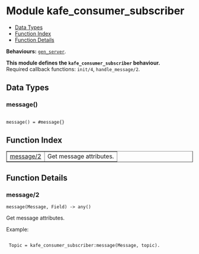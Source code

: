 

# Module kafe_consumer_subscriber #
* [Data Types](#types)
* [Function Index](#index)
* [Function Details](#functions)

__Behaviours:__ [`gen_server`](gen_server.md).

__This module defines the `kafe_consumer_subscriber` behaviour.__<br /> Required callback functions: `init/4`, `handle_message/2`.

<a name="types"></a>

## Data Types ##




### <a name="type-message">message()</a> ###


<pre><code>
message() = #message{}
</code></pre>

<a name="index"></a>

## Function Index ##


<table width="100%" border="1" cellspacing="0" cellpadding="2" summary="function index"><tr><td valign="top"><a href="#message-2">message/2</a></td><td> 
Get message attributes.</td></tr></table>


<a name="functions"></a>

## Function Details ##

<a name="message-2"></a>

### message/2 ###

`message(Message, Field) -> any()`


Get message attributes.

Example:

```

 Topic = kafe_consumer_subscriber:message(Message, topic).
```

